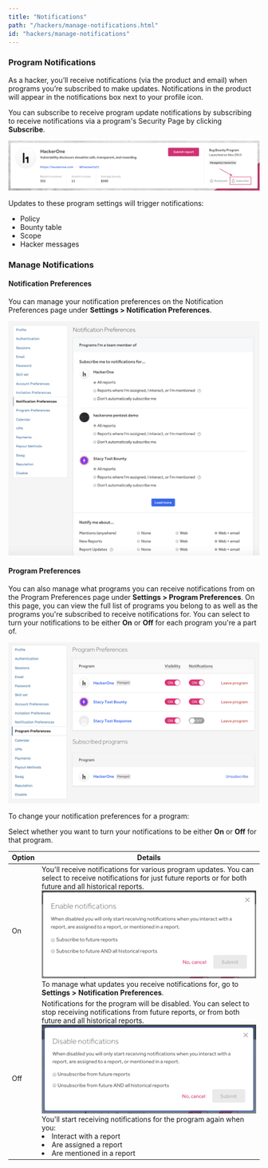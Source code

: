 ```yaml
---
title: "Notifications"
path: "/hackers/manage-notifications.html"
id: "hackers/manage-notifications"
---
```


### Program Notifications
As a hacker, you’ll receive notifications (via the product and email) when programs you’re subscribed to make updates. Notifications in the product will appear in the notifications box next to your profile icon.

You can subscribe to receive program update notifications by subscribing to receive notifications via a program's Security Page by clicking **Subscribe**.

![subscribe button on policy page](./images/subscribe_button.png)

Updates to these program settings will trigger notifications:
* Policy
* Bounty table
* Scope
* Hacker messages

### Manage Notifications

#### Notification Preferences
You can manage your notification preferences on the Notification Preferences page under **Settings > Notification Preferences**.

![notification preferences](./images/notification-preferences-2.png)

#### Program Preferences
You can also manage what programs you can receive notifications from on the Program Preferences page under **Settings > Program Preferences**. On this page, you can view the full list of programs you belong to as well as the programs you're subscribed to receive notifications for. You can select to turn your notifications to be either **On** or **Off** for each program you're a part of.

![program preferences](./images/program-preferences.png)

To change your notification preferences for a program:

Select whether you want to turn your notifications to be either **On** or **Off** for that program.

Option | Details
------ | --------
On | You'll receive notifications for various program updates. You can select to receive notifications for just future reports or for both future and all historical reports. ![enable notifications](./images/enable-notifications.png)To manage what updates you receive notifications for, go to **Settings > Notification Preferences**.
Off | Notifications for the program will be disabled. You can select to stop receiving notifications from future reports, or from both future and all historical reports.![disable notifications](./images/disable-notifications.png) You'll start receiving notifications for the program again when you: <br><li>Interact with a report <li>Are assigned a report <li>Are mentioned in a report
